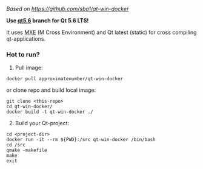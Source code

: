 *Based on https://github.com/sba1/qt-win-docker*

**Use [qt5.6](https://github.com/approximatenumber/qt-win-docker/tree/qt5.6) branch for Qt 5.6 LTS!**

It uses [MXE](https://github.com/mxe/mxe) (M Cross Environment) and Qt latest (static) for cross compiling qt-applications.

### Hot to run?

1. Pull image:

```
docker pull approximatenumber/qt-win-docker
```
or clone repo and build local image:

```
git clone <this-repo>
cd qt-win-docker/
docker build -t qt-win-docker ./
```

2. Build your Qt-project:

```
cd <project-dir>
docker run -it --rm ${PWD}:/src qt-win-docker /bin/bash
cd /src
qmake -makefile
make
exit
```

